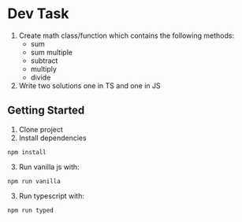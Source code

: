 # Dev Task

1. Create math class/function which contains the following methods:
   - sum
   - sum multiple
   - subtract
   - multiply
   - divide
2. Write two solutions one in TS and one in JS

## Getting Started

1. Clone project
2. Install dependencies

```
npm install
```

3. Run vanilla js with:

```
npm run vanilla
```

3. Run typescript with:

```
npm run typed
```
